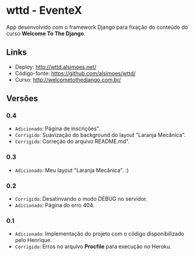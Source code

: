 # wttd - EventeX

App desenvolvido com o framework Django para fixação do conteúdo do curso **Welcome To The Django**.

## Links
- Deploy: http://wttd.alsimoes.net/
- Código-fonte: https://github.com/alsimoes/wttd/
- Curso: http://welcometothedjango.com.br/

## Versões

### 0.4
- `Adicionado`: Página de inscrições".
- `Corrigido`: Suavização do background do layout "Laranja Mecânica".
- `Corrigido`: Correção do arquivo README.md".

### 0.3
- `Adicionado`: Meu layout "Laranja Mecânica". :)

### 0.2
- `Corrigido`: Desatinvando o modo DEBUG no servidor.
- `Adicionado`: Página do erro 404.

### 0.1
- `Adicionado`: Implementação do projeto com o código disponibilizado pelo Henrique.
- `Corrigido`: Erros no arquivo **Procfile** para execução no Heroku.
